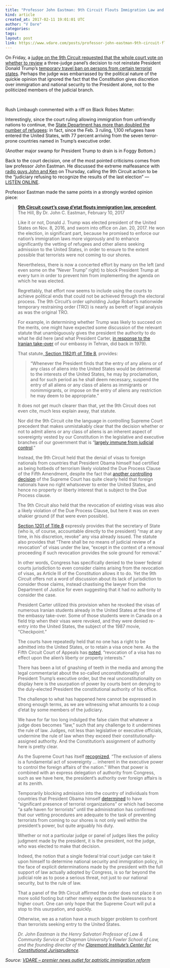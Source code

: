 ```yaml
---
title: "Professor John Eastman: 9th Circuit Flouts Immigration Law and Presidential Authority"
kind: article
created_at: 2017-02-11 19:01:01 UTC
author: "V Dare"
categories: 
tags: 
layout: post
link: https://www.vdare.com/posts/professor-john-eastman-9th-circuit-flouts-immigration-law-and-presidential-authority
---
```



<!--
   Professor John Eastman: 9th Circuit Flouts Immigration Law and Presidential Authority             # => "I Made a Pretty Gem - Planet.rb"
   https://www.vdare.com/posts/professor-john-eastman-9th-circuit-flouts-immigration-law-and-presidential-authority               # => "http://poteland.com/blog/i-made-a-pretty-gem-planet-dot-rb/"
   2017-02-11 19:01:01 UTC              # => "2012-04-14 05:17:00 UTC"
   &lt;div class=&quot;pf-content&quot;&gt;&lt;p&gt;On Friday, a &lt;a href=&quot;http://thehill.com/regulation/court-battles/319047-appeals-court-judge-wants-vote-on-whether-to-review-travel-ban&quot;&gt;judge on the 9th Circuit requested that the whole court vote on whether to review&lt;/a&gt; a three-judge panel’s decision to not reinstate President Donald Trump’s &lt;a href=&quot;http://www.breitbart.com/big-government/2017/01/27/refugees-president-trump-order-temporarily-banning/&quot;&gt;temporary travel ban on persons from certain terrorist states&lt;/a&gt;. Perhaps the judge was embarrassed by the political nature of the quickie opinion that ignored the fact that the Constitution gives discretion over immigration and national security to the President alone, not to the politicized members of the judicial branch.&lt;/p&gt;
&lt;p&gt; &lt;/p&gt;
&lt;p&gt;Rush Limbaugh commented with a riff on Black Robes Matter:&lt;/p&gt;
&lt;p&gt;&lt;/p&gt;
&lt;p&gt;Interestingly, since the court ruling allowing immigration from unfriendly nations to continue, the &lt;a href=&quot;http://www.breitbart.com/big-government/2017/02/09/state-department-doubles-refugee-inflow/&quot;&gt;State Department has more than doubled the number of refugees&lt;/a&gt;: in fact, since the Feb. 3 ruling, 1,100 refugees have entered the United States, with 77 percent arriving from the seven terror-prone countries named in Trump’s executive order.&lt;/p&gt;
&lt;p&gt;(Another major swamp for President Trump to drain is in Foggy Bottom.)&lt;/p&gt;
&lt;p&gt;Back to the court decision, one of the most pointed criticisms comes from law professor John Eastman. He discussed the extreme malfeasance with &lt;a href=&quot;http://kfiam640.iheart.com/media/podcast-john-and-ken-on-demand-JohnandKen/&quot;&gt;radio guys John and Ken&lt;/a&gt; on Thursday, calling the 9th Circuit action to be the “judiciary refusing to recognize the results of the last election” — &lt;a href=&quot;https://www.iheart.com/show/John-and-Ken-On-Demand/?episode_id=27980329&quot;&gt;LISTEN ONLINE&lt;/a&gt;.&lt;/p&gt;
&lt;p&gt;Professor Eastman made the same points in a strongly worded opinion piece:&lt;/p&gt;
&lt;blockquote&gt;&lt;p&gt;&lt;a href=&quot;http://thehill.com/blogs/pundits-blog/the-judiciary/318968-ninth-circuit-appeals-courts-coup-detat-disregards&quot;&gt;&lt;b&gt;9th Circuit court’s coup d’etat flouts immigration law, precedent&lt;/b&gt;&lt;/a&gt;, The Hill, By Dr. John C. Eastman, February 10, 2017&lt;/p&gt;
&lt;p&gt;Like it or not, Donald J. Trump was elected president of the United States on Nov. 8, 2016, and sworn into office on Jan. 20, 2017. He won the election, in significant part, because he promised to enforce our nation’s immigration laws more vigorously and to enhance significantly the vetting of refugees and other aliens seeking admission to the United States, in order to ensure to the extent possible that terrorists were not coming to our shores.&lt;/p&gt;
&lt;p&gt;Nevertheless, there is now a concerted effort by many on the left (and even some on the “Never Trump” right) to block President Trump at every turn in order to prevent him from implementing the agenda on which he was elected.&lt;/p&gt;
&lt;p&gt;Regrettably, that effort now seems to include using the courts to achieve political ends that could not be achieved through the electoral process. The 9th Circuit’s order upholding Judge Robart’s nationwide temporary restraining order (TRO) is nearly as bereft of legal analysis as was the original TRO.&lt;/p&gt;
&lt;p&gt;For example, in determining whether Trump was likely to succeed on the merits, one might have expected some discussion of the relevant statute that unambiguously gives the president the authority to do what he did here (and what President Carter, &lt;a href=&quot;http://thehill.com/blogs/pundits-blog/immigration/318145-trumps-win-against-activist-judges-proves-immigration-order-on&quot;&gt;in response to the Iranian take-over&lt;/a&gt; of our embassy in Tehran, did back in 1979).&lt;/p&gt;
&lt;p&gt;That statute,&lt;a href=&quot;https://www.law.cornell.edu/uscode/text/8/1182&quot;&gt; Section 1182(f) of Title 8&lt;/a&gt;, provides:&lt;/p&gt;
&lt;blockquote&gt;&lt;p&gt;“Whenever the President finds that the entry of any aliens or of any class of aliens into the United States would be detrimental to the interests of the United States, he may by proclamation, and for such period as he shall deem necessary, suspend the entry of all aliens or any class of aliens as immigrants or nonimmigrants, or impose on the entry of aliens any restriction he may deem to be appropriate.”&lt;/p&gt;&lt;/blockquote&gt;
&lt;p&gt;It does not get much clearer than that, yet the 9th Circuit does not even cite, much less explain away, that statute.&lt;br&gt;
&lt;span id=&quot;more-14724&quot;&gt;&lt;/span&gt;&lt;/p&gt;
&lt;p&gt;Nor did the 9th Circuit cite the language in controlling Supreme Court precedent that makes unmistakably clear that the decision whether or not to admit aliens or any class of aliens is an inherent aspect of sovereignty vested by our Constitution in the legislative and executive branches of our government that is “&lt;a href=&quot;http://cis.org/sites/cis.org/files/articles/2009/back209.pdf&quot;&gt;largely immune from judicial control&lt;/a&gt;.”&lt;/p&gt;
&lt;p&gt;Instead, the 9th Circuit held that the denial of visas to foreign nationals from countries that President Obama himself had certified as being hotbeds of terrorism likely violated the Due Process Clause of the Fifth Amendment, despite the fact that &lt;a href=&quot;https://supreme.justia.com/cases/federal/us/459/21/&quot;&gt;another controlling decision&lt;/a&gt; of the Supreme Court has quite clearly held that foreign nationals have no right whatsoever to enter the United States, and hence no property or liberty interest that is subject to the Due Process clause.&lt;/p&gt;&lt;div id=&quot;57966237cc52c74a5e1363c4&quot; class=&quot;vdb_player vdb_57966237cc52c74a5e1363c456bcd17ce4b018167fea5539&quot;&gt;    &lt;/div&gt;
&lt;p&gt;The 9th Circuit also held that the revocation of existing visas was also a likely violation of the Due Process Clause, but here it was on even shakier ground (if that were even possible).&lt;/p&gt;
&lt;p&gt;&lt;a href=&quot;https://www.law.cornell.edu/uscode/text/8/1201&quot;&gt;Section 1201 of Title 8&lt;/a&gt; expressly provides that the secretary of State (who is, of course, accountable directly to the president) “may at any time, in his discretion, revoke” any visa already issued. The statute also provides that “There shall be no means of judicial review of a revocation” of visas under the law, “except in the context of a removal proceeding if such revocation provides the sole ground for removal.”&lt;/p&gt;
&lt;p&gt;In other words, Congress has specifically denied to the lower federal courts jurisdiction to even consider claims arising from the revocation of visas, as Article III of the Constitution allows it to do. Yet the 9th Circuit offers not a word of discussion about its lack of jurisdiction to consider those claims, instead chastising the lawyer from the Department of Justice for even suggesting that it had no authority to consider the case.&lt;/p&gt;
&lt;p&gt;President Carter utilized this provision when he revoked the visas of numerous Iranian students already in the United States at the time of the embassy take-over. Some of those students were in Canada on a field trip when their visas were revoked, and they were denied re-entry into the United States, the subject of the 1987 movie, “Checkpoint.”&lt;/p&gt;
&lt;p&gt;The courts have repeatedly held that no one has a right to be admitted into the United States, or to retain a visa once here. As the Fifth Circuit Court of Appeals has &lt;a href=&quot;http://law.justia.com/cases/federal/appellate-courts/F2/634/207/454656/&quot;&gt;noted&lt;/a&gt;, “revocation of a visa has no effect upon the alien’s liberty or property interests.”&lt;/p&gt;
&lt;p&gt;There has been a lot of gnashing of teeth in the media and among the legal commentariat about the so-called unconstitutionality of President Trump’s executive order, but the real unconstitutionality on display here is the usurpation of power by courts bent on denying to the duly-elected President the constitutional authority of his office.&lt;/p&gt;
&lt;p&gt;The challenge to what has happened here cannot be expressed in strong enough terms, as we are witnessing what amounts to a coup d’etat by some members of the judiciary.&lt;/p&gt;
&lt;p&gt;We have for far too long indulged the false claim that whatever a judge does becomes “law,” such that any challenge to it undermines the rule of law. Judges, not less than legislative or executive officials, undermine the rule of law when they exceed their constitutionally-assigned authority. And the Constitution’s assignment of authority here is pretty clear.&lt;/p&gt;
&lt;p&gt;As the Supreme Court has itself &lt;a href=&quot;https://supreme.justia.com/cases/federal/us/338/537/case.html&quot;&gt;recognized&lt;/a&gt;, “The exclusion of aliens is a fundamental act of sovereignty … inherent in the executive power to control the foreign affairs of the nation.” When that power is combined with an express delegation of authority from Congress, such as we have here, the president’s authority over foreign affairs is at its zenith.&lt;/p&gt;
&lt;p&gt;Temporarily blocking admission into the country of individuals from countries that President Obama himself &lt;a href=&quot;http://www.bbc.com/news/world-us-canada-38798588&quot;&gt;determined&lt;/a&gt; to have “significant presence of terrorist organizations” or which had become “a safe haven for terrorists” until the administration has confirmed that our vetting procedures are adequate to the task of preventing terrorists from coming to our shores is not only well within the president’s power, but quite arguably his duty.&lt;/p&gt;
&lt;p&gt;Whether or not a particular judge or panel of judges likes the policy judgment made by the president, it is the president, not the judge, who was elected to make that decision.&lt;/p&gt;
&lt;p&gt;Indeed, the notion that a single federal trial court judge can take it upon himself to determine national security and immigration policy, in the face of explicit determinations made by the president with the full support of law actually adopted by Congress, is so far beyond the judicial role as to pose a serious threat, not just to our national security, but to the rule of law.&lt;/p&gt;
&lt;p&gt;That a panel of the 9th Circuit affirmed the order does not place it on more solid footing but rather merely expands the lawlessness to a higher court. One can only hope that the Supreme Court will put a stop to this usurpation, and quickly.&lt;/p&gt;
&lt;p&gt;Otherwise, we as a nation have a much bigger problem to confront than terrorists seeking entry to the United States.&lt;/p&gt;
&lt;p&gt;&lt;em&gt;Dr. John Eastman is the Henry Salvatori Professor of Law &amp;amp; Community Service at Chapman University’s Fowler School of Law, and the founding director of the &lt;a href=&quot;http://www.claremont.org/center-for-constitutional-jurisprudence/&quot;&gt;Claremont Institute’s Center for Constitutional Jurisprudence&lt;/a&gt;.&lt;/em&gt;&lt;/p&gt;&lt;/blockquote&gt;
&lt;/div&gt;           # => "I’ve been hurting to write this ever since we had the idea of creating a Planet for Cubox..." (Continued)
   VDARE – premier news outlet for patriotic immigration reform              # => "This is where I tell you stuff"
   vdare-premier-news-outlet-for-patriotic-immigratio              # => "this-is-where-i-tell-you-stuff"
   https://www.vdare.com               # => "http://poteland.com/articles"
           # => "programming planet"
                 # => "go ruby jekyll"
                 # => "http://poteland.com/images/site-logo.png"
   V Dare                 # => "Pablo Astigarraga"
   @vdar                # => "poteland"
   http://twitter.com/@vdar            # => "http://twitter.com/poteland" -->
<div class="pf-content"><p>On Friday, a <a href="http://thehill.com/regulation/court-battles/319047-appeals-court-judge-wants-vote-on-whether-to-review-travel-ban">judge on the 9th Circuit requested that the whole court vote on whether to review</a> a three-judge panel’s decision to not reinstate President Donald Trump’s <a href="http://www.breitbart.com/big-government/2017/01/27/refugees-president-trump-order-temporarily-banning/">temporary travel ban on persons from certain terrorist states</a>. Perhaps the judge was embarrassed by the political nature of the quickie opinion that ignored the fact that the Constitution gives discretion over immigration and national security to the President alone, not to the politicized members of the judicial branch.</p>
<p> </p>
<p>Rush Limbaugh commented with a riff on Black Robes Matter:</p>
<p></p>
<p>Interestingly, since the court ruling allowing immigration from unfriendly nations to continue, the <a href="http://www.breitbart.com/big-government/2017/02/09/state-department-doubles-refugee-inflow/">State Department has more than doubled the number of refugees</a>: in fact, since the Feb. 3 ruling, 1,100 refugees have entered the United States, with 77 percent arriving from the seven terror-prone countries named in Trump’s executive order.</p>
<p>(Another major swamp for President Trump to drain is in Foggy Bottom.)</p>
<p>Back to the court decision, one of the most pointed criticisms comes from law professor John Eastman. He discussed the extreme malfeasance with <a href="http://kfiam640.iheart.com/media/podcast-john-and-ken-on-demand-JohnandKen/">radio guys John and Ken</a> on Thursday, calling the 9th Circuit action to be the “judiciary refusing to recognize the results of the last election” — <a href="https://www.iheart.com/show/John-and-Ken-On-Demand/?episode_id=27980329">LISTEN ONLINE</a>.</p>
<p>Professor Eastman made the same points in a strongly worded opinion piece:</p>
<blockquote><p><a href="http://thehill.com/blogs/pundits-blog/the-judiciary/318968-ninth-circuit-appeals-courts-coup-detat-disregards"><b>9th Circuit court’s coup d’etat flouts immigration law, precedent</b></a>, The Hill, By Dr. John C. Eastman, February 10, 2017</p>
<p>Like it or not, Donald J. Trump was elected president of the United States on Nov. 8, 2016, and sworn into office on Jan. 20, 2017. He won the election, in significant part, because he promised to enforce our nation’s immigration laws more vigorously and to enhance significantly the vetting of refugees and other aliens seeking admission to the United States, in order to ensure to the extent possible that terrorists were not coming to our shores.</p>
<p>Nevertheless, there is now a concerted effort by many on the left (and even some on the “Never Trump” right) to block President Trump at every turn in order to prevent him from implementing the agenda on which he was elected.</p>
<p>Regrettably, that effort now seems to include using the courts to achieve political ends that could not be achieved through the electoral process. The 9th Circuit’s order upholding Judge Robart’s nationwide temporary restraining order (TRO) is nearly as bereft of legal analysis as was the original TRO.</p>
<p>For example, in determining whether Trump was likely to succeed on the merits, one might have expected some discussion of the relevant statute that unambiguously gives the president the authority to do what he did here (and what President Carter, <a href="http://thehill.com/blogs/pundits-blog/immigration/318145-trumps-win-against-activist-judges-proves-immigration-order-on">in response to the Iranian take-over</a> of our embassy in Tehran, did back in 1979).</p>
<p>That statute,<a href="https://www.law.cornell.edu/uscode/text/8/1182"> Section 1182(f) of Title 8</a>, provides:</p>
<blockquote><p>“Whenever the President finds that the entry of any aliens or of any class of aliens into the United States would be detrimental to the interests of the United States, he may by proclamation, and for such period as he shall deem necessary, suspend the entry of all aliens or any class of aliens as immigrants or nonimmigrants, or impose on the entry of aliens any restriction he may deem to be appropriate.”</p></blockquote>
<p>It does not get much clearer than that, yet the 9th Circuit does not even cite, much less explain away, that statute.<br>
<span id="more-14724"></span></p>
<p>Nor did the 9th Circuit cite the language in controlling Supreme Court precedent that makes unmistakably clear that the decision whether or not to admit aliens or any class of aliens is an inherent aspect of sovereignty vested by our Constitution in the legislative and executive branches of our government that is “<a href="http://cis.org/sites/cis.org/files/articles/2009/back209.pdf">largely immune from judicial control</a>.”</p>
<p>Instead, the 9th Circuit held that the denial of visas to foreign nationals from countries that President Obama himself had certified as being hotbeds of terrorism likely violated the Due Process Clause of the Fifth Amendment, despite the fact that <a href="https://supreme.justia.com/cases/federal/us/459/21/">another controlling decision</a> of the Supreme Court has quite clearly held that foreign nationals have no right whatsoever to enter the United States, and hence no property or liberty interest that is subject to the Due Process clause.</p><div id="57966237cc52c74a5e1363c4" class="vdb_player vdb_57966237cc52c74a5e1363c456bcd17ce4b018167fea5539">    </div>
<p>The 9th Circuit also held that the revocation of existing visas was also a likely violation of the Due Process Clause, but here it was on even shakier ground (if that were even possible).</p>
<p><a href="https://www.law.cornell.edu/uscode/text/8/1201">Section 1201 of Title 8</a> expressly provides that the secretary of State (who is, of course, accountable directly to the president) “may at any time, in his discretion, revoke” any visa already issued. The statute also provides that “There shall be no means of judicial review of a revocation” of visas under the law, “except in the context of a removal proceeding if such revocation provides the sole ground for removal.”</p>
<p>In other words, Congress has specifically denied to the lower federal courts jurisdiction to even consider claims arising from the revocation of visas, as Article III of the Constitution allows it to do. Yet the 9th Circuit offers not a word of discussion about its lack of jurisdiction to consider those claims, instead chastising the lawyer from the Department of Justice for even suggesting that it had no authority to consider the case.</p>
<p>President Carter utilized this provision when he revoked the visas of numerous Iranian students already in the United States at the time of the embassy take-over. Some of those students were in Canada on a field trip when their visas were revoked, and they were denied re-entry into the United States, the subject of the 1987 movie, “Checkpoint.”</p>
<p>The courts have repeatedly held that no one has a right to be admitted into the United States, or to retain a visa once here. As the Fifth Circuit Court of Appeals has <a href="http://law.justia.com/cases/federal/appellate-courts/F2/634/207/454656/">noted</a>, “revocation of a visa has no effect upon the alien’s liberty or property interests.”</p>
<p>There has been a lot of gnashing of teeth in the media and among the legal commentariat about the so-called unconstitutionality of President Trump’s executive order, but the real unconstitutionality on display here is the usurpation of power by courts bent on denying to the duly-elected President the constitutional authority of his office.</p>
<p>The challenge to what has happened here cannot be expressed in strong enough terms, as we are witnessing what amounts to a coup d’etat by some members of the judiciary.</p>
<p>We have for far too long indulged the false claim that whatever a judge does becomes “law,” such that any challenge to it undermines the rule of law. Judges, not less than legislative or executive officials, undermine the rule of law when they exceed their constitutionally-assigned authority. And the Constitution’s assignment of authority here is pretty clear.</p>
<p>As the Supreme Court has itself <a href="https://supreme.justia.com/cases/federal/us/338/537/case.html">recognized</a>, “The exclusion of aliens is a fundamental act of sovereignty … inherent in the executive power to control the foreign affairs of the nation.” When that power is combined with an express delegation of authority from Congress, such as we have here, the president’s authority over foreign affairs is at its zenith.</p>
<p>Temporarily blocking admission into the country of individuals from countries that President Obama himself <a href="http://www.bbc.com/news/world-us-canada-38798588">determined</a> to have “significant presence of terrorist organizations” or which had become “a safe haven for terrorists” until the administration has confirmed that our vetting procedures are adequate to the task of preventing terrorists from coming to our shores is not only well within the president’s power, but quite arguably his duty.</p>
<p>Whether or not a particular judge or panel of judges likes the policy judgment made by the president, it is the president, not the judge, who was elected to make that decision.</p>
<p>Indeed, the notion that a single federal trial court judge can take it upon himself to determine national security and immigration policy, in the face of explicit determinations made by the president with the full support of law actually adopted by Congress, is so far beyond the judicial role as to pose a serious threat, not just to our national security, but to the rule of law.</p>
<p>That a panel of the 9th Circuit affirmed the order does not place it on more solid footing but rather merely expands the lawlessness to a higher court. One can only hope that the Supreme Court will put a stop to this usurpation, and quickly.</p>
<p>Otherwise, we as a nation have a much bigger problem to confront than terrorists seeking entry to the United States.</p>
<p><em>Dr. John Eastman is the Henry Salvatori Professor of Law &amp; Community Service at Chapman University’s Fowler School of Law, and the founding director of the <a href="http://www.claremont.org/center-for-constitutional-jurisprudence/">Claremont Institute’s Center for Constitutional Jurisprudence</a>.</em></p></blockquote>
</div><div class="">
    <i>Source: <a href="https://www.vdare.com">VDARE – premier news outlet for patriotic immigration reform</a></i>
</div>
